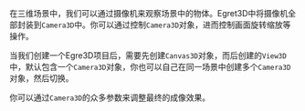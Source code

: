 
在三维场景中，我们可以通过摄像机来观察场景中的物体。Egret3D中将摄像机全部封装到`Camera3D`中。你可以通过控制`Camera3D`对象，进而控制画面旋转缩放等操作。

当我们创建一个Egre3D项目后，需要先创建`Canvas3D`对象，而后创建的`View3D`中，默认包含一个`Camera3D`对象，你也可以自己在同一场景中创建多个`Camera3D`对象，然后切换。

你可以通过`Camera3D`的众多参数来调整最终的成像效果。
